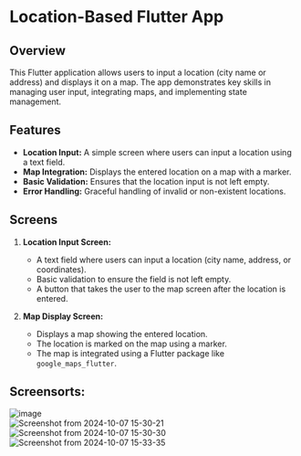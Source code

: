 # Location-Based Flutter App

## Overview
This Flutter application allows users to input a location (city name or address) and displays it on a map. The app demonstrates key skills in managing user input, integrating maps, and implementing state management.

## Features
- **Location Input:** A simple screen where users can input a location using a text field.
- **Map Integration:** Displays the entered location on a map with a marker.
- **Basic Validation:** Ensures that the location input is not left empty.
- **Error Handling:** Graceful handling of invalid or non-existent locations.

## Screens
1. **Location Input Screen:**
   - A text field where users can input a location (city name, address, or coordinates).
   - Basic validation to ensure the field is not left empty.
   - A button that takes the user to the map screen after the location is entered.

2. **Map Display Screen:**
   - Displays a map showing the entered location.
   - The location is marked on the map using a marker.
   - The map is integrated using a Flutter package like `google_maps_flutter`.



## Screensorts: 

![image](https://github.com/user-attachments/assets/3d9f1093-48bd-4bb7-8c1d-6dd15ccab123)
<br>
![Screenshot from 2024-10-07 15-30-21](https://github.com/user-attachments/assets/0a4105b4-fe5c-4f24-85e3-ccef0c923b36)
<br>
![Screenshot from 2024-10-07 15-30-30](https://github.com/user-attachments/assets/65b00794-1ca7-4745-ad2b-d18bd4521141)
<br>
![Screenshot from 2024-10-07 15-33-35](https://github.com/user-attachments/assets/ca2f82d1-c059-4dea-bb9e-7f8bdd3c0264)

